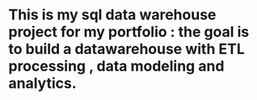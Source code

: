 # **This is my sql data warehouse project for my portfolio : the goal is to build a datawarehouse with ETL processing , data modeling and analytics.**


